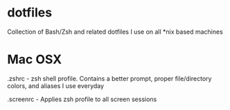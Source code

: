 # dotfiles
Collection of Bash/Zsh and related dotfiles I use on all *nix based machines

# Mac OSX

.zshrc - zsh shell profile. Contains a better prompt, proper file/directory colors, and aliases I use everyday

.screenrc - Applies zsh profile to all screen sessions
